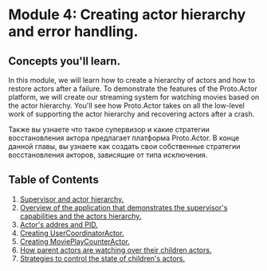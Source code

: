 # Module 4: Creating actor hierarchy and error handling.

## Concepts you'll learn.

In this module, we will learn how to create a hierarchy of actors and how to restore actors after a failure. To demonstrate the features of the Proto.Actor platform, we will create our streaming system for watching movies based on the actor hierarchy. You'll see how Proto.Actor takes on all the low-level work of supporting the actor hierarchy and recovering actors after a crash. 

Также вы узнаете что такое супервизор и какие стратегии восстановления актора предлагает платформа Proto.Actor. В конце данной главы, вы узнаете как  создать свои собственные стратегии восстановления акторов, зависящие от типа исключения.

## Table of Contents

1. [Supervisor and actor hierarchy.](lesson-1)
2. [Overview of the application that demonstrates the supervisor's capabilities and the actors hierarchy.](lesson-2)
3. [Actor's addres and PID.](lesson-3)
4. [Creating UserCoordinatorActor.](lesson-4)
5. [Creating MoviePlayCounterActor.](lesson-5)
6. [How parent actors are watching over their children actors.](lesson-6)
7. [Strategies to control the state of children's actors.](lesson-7)

